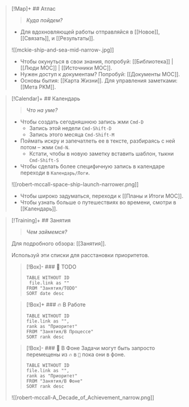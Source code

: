 
> [!Map]+ ## Атлас
> > *Куда пойдем?*
> 
> - Для вдохновляющей работы отправляйся в [[Новое]], [[Связать]], и [[Результаты]].
>   
> ![[mckie-ship-and-sea-mid-narrow-.jpg]]
> - Чтобы окунуться в свои знания, попробуй: [[Библиотека]] | [[Люди MOC]] | [[Источники MOC]].
> - Нужен доступ к документам? Попробуй: [[Документы MOC]].
> - Основы бытия: [[Карта Жизни]].  Для управления заметками: [[Мета PKM]].

> [!Calendar]+  ## Календарь
> > *Что на уме?* 
> 
> - Чтобы создать сегодняшнюю запись жми `Cmd-D`
> 	- Запись этой недели `Cmd-Shift-D`
> 	- Запись этого месяца `Cmd-Shift-M`
> - Поймать искру и запечатлеть ее в тексте, разбираясь с ней потом – жми `Cmd-N`.
> 	- Кстати, чтобы в новую заметку вставить шаблон, тыкни `Cmd-Shift-S`
> - Чтобы сделать более специфичную запись в календаре переходи в `Календарь/Логи`.
>   
> ![[robert-mccall-space-ship-launch-narrower.png]]
> - Чтобы широко задуматься, переходи к [[Планы и Итоги MOC]].
> - Чтобы узнать больше о путешествиях во времени, смотри в [[Календарь]].

> [!Training]+  ## Занятия
> > *Чем займемся?* 
> 
> Для подробного обзора: [[Занятия]].
> 
> Используй эти списки для расстановки приоритетов. 
> 
 > > [!Box]- ### 📝 TODO
> > ``` dataview
> > TABLE WITHOUT ID
> >  file.link as ""
> > FROM "Занятия/TODO"
> > SORT date desc
> > ```
> 
> > [!Box]+ ### 🔥 В Работе
> > ``` dataview
> > TABLE WITHOUT ID
>  > file.link as "",
>  > rank as "Приоритет"
> > FROM "Занятия/В Процессе"
> > SORT rank desc
> > ```
> 
> > [!Box]- ### 💭 В Фоне
> > Задачи могут быть запросто перемещены из `🔥` в `💭` пока они в фоне.
> > 
> > ``` dataview
> > TABLE WITHOUT ID
> > file.link as "",
> > rank as "Приоритет"
> > FROM "Занятия/В Фоне"
> > SORT rank desc
> > ```
> 
> ![[robert-mccall-A_Decade_of_Achievement_narrow.png]]

